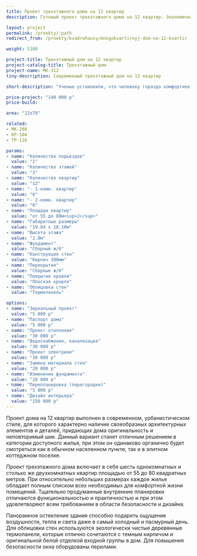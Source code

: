 ```yaml
---
title: Проект трехэтажного дома на 12 квартир
description: Готовый проект трехэтажного дома на 12 квартир. Экономичная планировка, недорогое строительство.

layout: project
permalink: /proekty/:path
redirect_from: /proekty/kvadrohausy/mnogokvartirnyj-dom-na-12-kvartir

weight: 5100

project-title: Трехэтажный дом на 12 квартир
project-catalog-title: Трехэтажный дом
project-name: MK-312
tiny-description: Современный трехэтажный дом на 12 квартир

short-description: "Ученые установили, что человеку гораздо комфортнее среди невысоких строений, чем в «скворечниках». Трехэтажный дом на 12 квартир, из которых 6 двухкомнатных и 6 однокомнатных, это прекрасная альтернатива городскому многоквартирному жилью. Он выглядит уютно и привлекательно. Панорамное остекление в полной мере освещает помещения и дарит тепло. Для Вашей безопасности окна оборудованы перилами. Вход в подъезд оформлен контрастным белым цветом на темном фоне фасада."

price-project: "140 000 р"
price-build:

area: "12x70"

related:
- MK-208
- KP-104
- TP-116

params:
- name: "Количество подъездов"
  value: "1"
- name: "Количество этажей"
  value: "3"
- name: "Количество квартир"
  value: "12"
- name: "- 1-комн. квартир"
  value: "6"
- name: "- 2-комн. квартир"
  value: "6"
- name: "Площади квартир"
  value: "от 55 до 80м<sup>2</sup>"
- name: "Габаритные размеры"
  value: "19.84 x 18.10м"
- name: "Высота этажа"
  value: "2.8м"
- name: "Фундамент"
  value: "Сборный ж/б"
- name: "Конструкция стен"
  value: "Кирпич 380мм"
- name: "Перекрытия"
  value: "Сборные ж/б"
- name: "Покрытие кровли"
  value: "Плоская кровля"
- name: "Облицовка стен"
  value: "Термопанель"

options:
- name: "Зеркальный проект"
  value: "5 000 р"
- name: "Паспорт дома"
  value: "5 000 р"
- name: "Проект отопления"
  value: "30 000 р"
- name: "Водоснабжение, канализация"
  value: "30 000 р"
- name: "Проект электрики"
  value: "30 000 р"
- name: "Замена материала стен"
  value: "20 000 р"
- name: "Изменение фундамента"
  value: "20 000 р"
- name: "Перепланировка (перегородки)"
  value: "5 000 р"
- name: "Дизайн интерьера"
  value: "150 000 р"
---
```

Проект дома на 12 квартир выполнен в современном, урбанистическом стиле, для которого характерно наличие своеобразных архитектурных элементов и деталей, придающих дома оригинальность и неповторимый шик. Данный вариант станет отличным решением в категории доступного жилья, при этом он одинаково органично будет смотреться как в обычном населенном пункте, так и в элитном коттеджном поселке.

Проект трехэтажного дома включает в себя шесть однокомнатных и столько же двухкомнатных квартир площадью от 55 до 80 квадратных метров. При относительно небольших размерах каждое жилье обладает полным списком всех необходимых для комфортной жизни помещений. Тщательно продуманные внутренние планировки отличаются функциональностью и практичностью и при этом удовлетворяют всем требованиям в области безопасности и дизайна.

Панорамное остекление здания способно подарить ощущение воздушности, тепла и света даже в самый холодный и пасмурный день. Для облицовки стен используются экологически чистые деревянные термопанели, которые отлично сочетаются с темным кирпичом и оригинальной белой отделкой входной группы в дом. Для повышения безопасности окна оборудованы перилами.